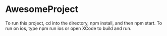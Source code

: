 # AwesomeProject
 
To run this project, cd into the directory, npm install, and then npm start.
To run on ios, type npm run ios or open XCode to build and run.

